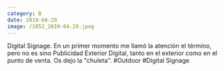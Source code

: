 ```yaml
--- 
category: B 
date: 2019-04-29 
image: /1052_2019-04-29.jpeg 
--- 
```


Digital Signage. En un primer momento me llamó la atención el término, pero no es sino Publicidad Exterior Digital, tanto en el exterior como en el punto de venta. Os dejo la "chuleta". #Outdoor #Digital Signage
